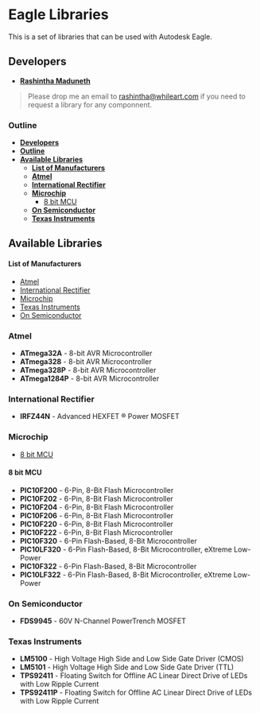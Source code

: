 ﻿# Eagle Libraries
This is a set of libraries that can be used with Autodesk Eagle.

## Developers
* **[Rashintha Maduneth](https://www.facebook.com/Rashintha)** 
> Please drop me an email to [rashintha@whileart.com](mailto:rashintha@whileart.com) if you need to request a library for any componnent.

### Outline
- **[Developers](#developers)**
- **[Outline](#outline)**
- **[Available Libraries](#available-libraries)**
  - **[List of Manufacturers](#list-of-manufacturers)**
  - **[Atmel](#atmel)**
  - **[International Rectifier](#international-rectifier)**
  - **[Microchip](#microchip)**
    - [8 bit MCU](#8-bit-mcu)
  - **[On Semiconductor](#on-semiconductor)**
  - **[Texas Instruments](#texas-instruments)**

## Available Libraries

#### List of Manufacturers
* [Atmel](#atmel)
* [International Rectifier](#international-rectifier)
* [Microchip](#microchip)
* [Texas Instruments](#texas-instruments)
* [On Semiconductor](#on-semiconductor)

### Atmel
* **ATmega32A** - 8-bit AVR Microcontroller
* **ATmega328** - 8-bit AVR Microcontroller
* **ATmega328P** - 8-bit AVR Microcontroller
* **ATmega1284P** - 8-bit AVR Microcontroller

### International Rectifier
* **IRFZ44N** - Advanced HEXFET ® Power MOSFET

### Microchip

* [8 bit MCU](#8-bit-mcu)

#### 8 bit MCU
* **PIC10F200** - 6-Pin, 8-Bit Flash Microcontroller
* **PIC10F202** - 6-Pin, 8-Bit Flash Microcontroller
* **PIC10F204** - 6-Pin, 8-Bit Flash Microcontroller
* **PIC10F206** - 6-Pin, 8-Bit Flash Microcontroller
* **PIC10F220** - 6-Pin, 8-Bit Flash Microcontroller
* **PIC10F222** - 6-Pin, 8-Bit Flash Microcontroller
* **PIC10F320** - 6-Pin Flash-Based, 8-Bit Microcontroller
* **PIC10LF320** - 6-Pin Flash-Based, 8-Bit Microcontroller, eXtreme Low-Power
* **PIC10F322** - 6-Pin Flash-Based, 8-Bit Microcontroller
* **PIC10LF322** - 6-Pin Flash-Based, 8-Bit Microcontroller, eXtreme Low-Power

### On Semiconductor

* **FDS9945** - 60V N-Channel PowerTrench MOSFET

### Texas Instruments
* **LM5100** - High Voltage High Side and Low Side Gate Driver (CMOS)
* **LM5101** - High Voltage High Side and Low Side Gate Driver (TTL)
* **TPS92411** - Floating Switch for Offline AC Linear Direct Drive of LEDs with Low Ripple Current
* **TPS92411P** - Floating Switch for Offline AC Linear Direct Drive of LEDs with Low Ripple Current